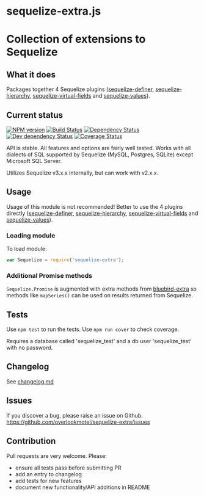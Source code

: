 # sequelize-extra.js

# Collection of extensions to Sequelize

## What it does

Packages together 4 Sequelize plugins ([sequelize-definer](https://www.npmjs.org/package/sequelize-definer), [sequelize-hierarchy](https://www.npmjs.org/package/sequelize-hierarchy), [sequelize-virtual-fields](https://www.npmjs.org/package/sequelize-virtual-fields) and [sequelize-values](https://www.npmjs.org/package/sequelize-values)).

## Current status

[![NPM version](https://img.shields.io/npm/v/sequelize-extra.svg)](https://www.npmjs.com/package/sequelize-extra)
[![Build Status](https://img.shields.io/travis/overlookmotel/sequelize-extra/master.svg)](http://travis-ci.org/overlookmotel/sequelize-extra)
[![Dependency Status](https://img.shields.io/david/overlookmotel/sequelize-extra.svg)](https://david-dm.org/overlookmotel/sequelize-extra)
[![Dev dependency Status](https://img.shields.io/david/dev/overlookmotel/sequelize-extra.svg)](https://david-dm.org/overlookmotel/sequelize-extra)
[![Coverage Status](https://img.shields.io/coveralls/overlookmotel/sequelize-extra/master.svg)](https://coveralls.io/r/overlookmotel/sequelize-extra)

API is stable. All features and options are fairly well tested. Works with all dialects of SQL supported by Sequelize (MySQL, Postgres, SQLite) except Microsoft SQL Server.

Utilizes Sequelize v3.x.x internally, but can work with v2.x.x.

## Usage

Usage of this module is not recommended! Better to use the 4 plugins directly ([sequelize-definer](https://www.npmjs.org/package/sequelize-definer), [sequelize-hierarchy](https://www.npmjs.org/package/sequelize-hierarchy), [sequelize-virtual-fields](https://www.npmjs.org/package/sequelize-virtual-fields) and [sequelize-values](https://www.npmjs.org/package/sequelize-values)).

### Loading module

To load module:

```js
var Sequelize = require('sequelize-extra');
```

### Additional Promise methods

`Sequelize.Promise` is augmented with extra methods from [bluebird-extra](https://www.npmjs.org/package/bluebird-extra) so methods like `mapSeries()` can be used on results returned from Sequelize.

## Tests

Use `npm test` to run the tests. Use `npm run cover` to check coverage.

Requires a database called 'sequelize_test' and a db user 'sequelize_test' with no password.

## Changelog

See [changelog.md](https://github.com/overlookmotel/sequelize-extra/blob/master/changelog.md)

## Issues

If you discover a bug, please raise an issue on Github. https://github.com/overlookmotel/sequelize-extra/issues

## Contribution

Pull requests are very welcome. Please:

* ensure all tests pass before submitting PR
* add an entry to changelog
* add tests for new features
* document new functionality/API additions in README
